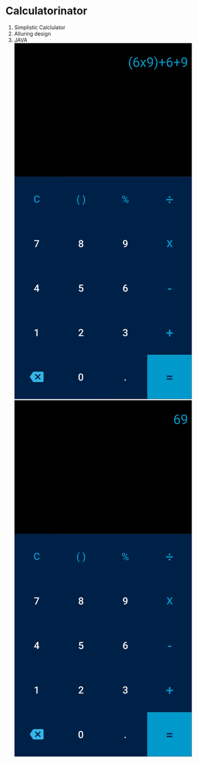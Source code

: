 # Calculatorinator
1. Simplistic Calclulator
1. Alluring design
1. JAVA
![](Screenshot_2020-07-28-19-23-16-002_com.example.calulator_inator.jpg )
![](Screenshot_2020-07-28-19-23-20-592_com.example.calulator_inator.jpg )
